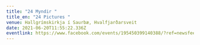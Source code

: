 ```yaml
---
title: "24 Myndir "
title_en: "24 Pictures "
venue: Hallgrímskirkja í Saurbæ, Hvalfjarðarsveit
date: 2021-06-20T11:55:22.336Z
eventlink: https://www.facebook.com/events/195450399140388/?ref=newsfeed
---
```

